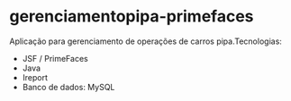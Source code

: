 # gerenciamentopipa-primefaces
Aplicação para gerenciamento de operações de carros pipa.Tecnologias:

- JSF / PrimeFaces
- Java
- Ireport
- Banco de dados: MySQL

